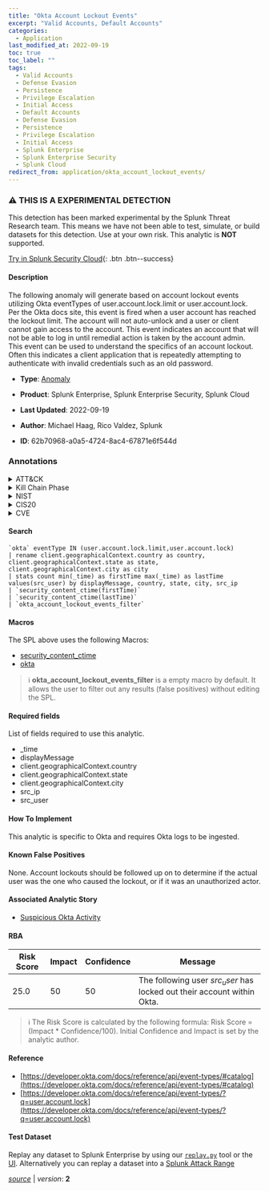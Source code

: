 ```yaml
---
title: "Okta Account Lockout Events"
excerpt: "Valid Accounts, Default Accounts"
categories:
  - Application
last_modified_at: 2022-09-19
toc: true
toc_label: ""
tags:
  - Valid Accounts
  - Defense Evasion
  - Persistence
  - Privilege Escalation
  - Initial Access
  - Default Accounts
  - Defense Evasion
  - Persistence
  - Privilege Escalation
  - Initial Access
  - Splunk Enterprise
  - Splunk Enterprise Security
  - Splunk Cloud
redirect_from: application/okta_account_lockout_events/
---
```


### :warning: THIS IS A EXPERIMENTAL DETECTION
This detection has been marked experimental by the Splunk Threat Research team. This means we have not been able to test, simulate, or build datasets for this detection. Use at your own risk. This analytic is **NOT** supported.


[Try in Splunk Security Cloud](https://www.splunk.com/en_us/cyber-security.html){: .btn .btn--success}

#### Description

The following anomaly will generate based on account lockout events utilizing Okta eventTypes of user.account.lock.limit or user.account.lock. Per the Okta docs site, this event is fired when a user account has reached the lockout limit. The account will not auto-unlock and a user or client cannot gain access to the account. This event indicates an account that will not be able to log in until remedial action is taken by the account admin. This event can be used to understand the specifics of an account lockout. Often this indicates a client application that is repeatedly attempting to authenticate with invalid credentials such as an old password.

- **Type**: [Anomaly](https://github.com/splunk/security_content/wiki/Detection-Analytic-Types)
- **Product**: Splunk Enterprise, Splunk Enterprise Security, Splunk Cloud

- **Last Updated**: 2022-09-19
- **Author**: Michael Haag, Rico Valdez, Splunk
- **ID**: 62b70968-a0a5-4724-8ac4-67871e6f544d

### Annotations
<details>
  <summary>ATT&CK</summary>

<div markdown="1">

#### [ATT&CK](https://attack.mitre.org/)

| ID          | Technique   | Tactic         |
| ----------- | ----------- |--------------- |
| [T1078](https://attack.mitre.org/techniques/T1078/) | Valid Accounts | Defense Evasion, Persistence, Privilege Escalation, Initial Access |

| [T1078.001](https://attack.mitre.org/techniques/T1078/001/) | Default Accounts | Defense Evasion, Persistence, Privilege Escalation, Initial Access |

</div>
</details>


<details>
  <summary>Kill Chain Phase</summary>

<div markdown="1">

* Exploitation
* Installation
* Delivery


</div>
</details>


<details>
  <summary>NIST</summary>

<div markdown="1">

* DE.AE



</div>
</details>

<details>
  <summary>CIS20</summary>

<div markdown="1">

* CIS 10



</div>
</details>

<details>
  <summary>CVE</summary>

<div markdown="1">


</div>
</details>


#### Search

```
`okta` eventType IN (user.account.lock.limit,user.account.lock) 
| rename client.geographicalContext.country as country, client.geographicalContext.state as state, client.geographicalContext.city as city 
| stats count min(_time) as firstTime max(_time) as lastTime values(src_user) by displayMessage, country, state, city, src_ip 
| `security_content_ctime(firstTime)` 
| `security_content_ctime(lastTime)` 
| `okta_account_lockout_events_filter`
```

#### Macros
The SPL above uses the following Macros:
* [security_content_ctime](https://github.com/splunk/security_content/blob/develop/macros/security_content_ctime.yml)
* [okta](https://github.com/splunk/security_content/blob/develop/macros/okta.yml)

> :information_source:
> **okta_account_lockout_events_filter** is a empty macro by default. It allows the user to filter out any results (false positives) without editing the SPL.



#### Required fields
List of fields required to use this analytic.
* _time
* displayMessage
* client.geographicalContext.country
* client.geographicalContext.state
* client.geographicalContext.city
* src_ip
* src_user



#### How To Implement
This analytic is specific to Okta and requires Okta logs to be ingested.
#### Known False Positives
None. Account lockouts should be followed up on to determine if the actual user was the one who caused the lockout, or if it was an unauthorized actor.

#### Associated Analytic Story
* [Suspicious Okta Activity](/stories/suspicious_okta_activity)




#### RBA

| Risk Score  | Impact      | Confidence   | Message      |
| ----------- | ----------- |--------------|--------------|
| 25.0 | 50 | 50 | The following user $src_user$ has locked out their account within Okta. |


> :information_source:
> The Risk Score is calculated by the following formula: Risk Score = (Impact * Confidence/100). Initial Confidence and Impact is set by the analytic author.


#### Reference

* [https://developer.okta.com/docs/reference/api/event-types/#catalog](https://developer.okta.com/docs/reference/api/event-types/#catalog)
* [https://developer.okta.com/docs/reference/api/event-types/?q=user.account.lock](https://developer.okta.com/docs/reference/api/event-types/?q=user.account.lock)



#### Test Dataset
Replay any dataset to Splunk Enterprise by using our [`replay.py`](https://github.com/splunk/attack_data#using-replaypy) tool or the [UI](https://github.com/splunk/attack_data#using-ui).
Alternatively you can replay a dataset into a [Splunk Attack Range](https://github.com/splunk/attack_range#replay-dumps-into-attack-range-splunk-server)




[*source*](https://github.com/splunk/security_content/tree/develop/detections/experimental/application/okta_account_lockout_events.yml) \| *version*: **2**